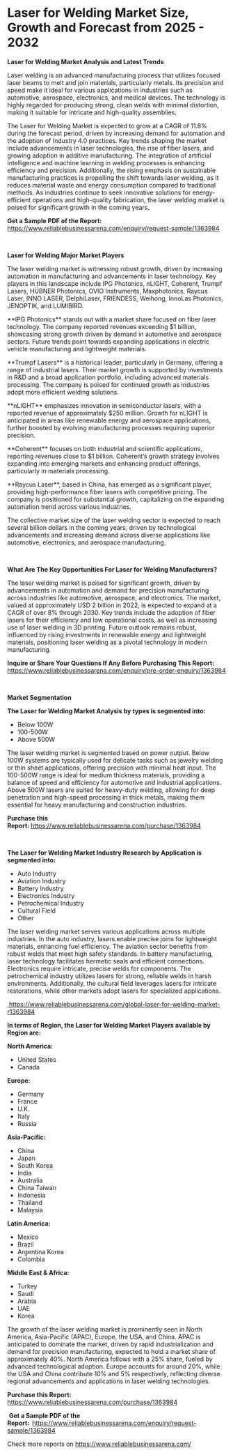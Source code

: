 <p><h1>Laser for Welding Market Size, Growth and Forecast from 2025 - 2032</h1></p><p><strong>Laser for Welding Market Analysis and Latest Trends</strong></p>
<p><p>Laser welding is an advanced manufacturing process that utilizes focused laser beams to melt and join materials, particularly metals. Its precision and speed make it ideal for various applications in industries such as automotive, aerospace, electronics, and medical devices. The technology is highly regarded for producing strong, clean welds with minimal distortion, making it suitable for intricate and high-quality assemblies.</p><p>The Laser for Welding Market is expected to grow at a CAGR of 11.8% during the forecast period, driven by increasing demand for automation and the adoption of Industry 4.0 practices. Key trends shaping the market include advancements in laser technologies, the rise of fiber lasers, and growing adoption in additive manufacturing. The integration of artificial intelligence and machine learning in welding processes is enhancing efficiency and precision. Additionally, the rising emphasis on sustainable manufacturing practices is propelling the shift towards laser welding, as it reduces material waste and energy consumption compared to traditional methods. As industries continue to seek innovative solutions for energy-efficient operations and high-quality fabrication, the laser welding market is poised for significant growth in the coming years.</p></p>
<p><strong>Get a Sample PDF of the Report:&nbsp;</strong> <a href="https://www.reliablebusinessarena.com/enquiry/request-sample/1363984?utm_campaign=2110&utm_medium=2&utm_source=Github&utm_content=ia&utm_term=19022025&utm_id=laser-for-welding">https://www.reliablebusinessarena.com/enquiry/request-sample/1363984</a></p>
<p>&nbsp;</p>
<p><strong>Laser for Welding Major Market Players</strong></p>
<p><p>The laser welding market is witnessing robust growth, driven by increasing automation in manufacturing and advancements in laser technology. Key players in this landscape include IPG Photonics, nLIGHT, Coherent, Trumpf Lasers, HÜBNER Photonics, OVIO Instruments, Maxphotonics, Raycus Laser, INNO LASER, DelphiLaser, FRIENDESS, Weihong, InnoLas Photonics, JENOPTIK, and LUMIBIRD.</p><p>**IPG Photonics** stands out with a market share focused on fiber laser technology. The company reported revenues exceeding $1 billion, showcasing strong growth driven by demand in automotive and aerospace sectors. Future trends point towards expanding applications in electric vehicle manufacturing and lightweight materials.</p><p>**Trumpf Lasers** is a historical leader, particularly in Germany, offering a range of industrial lasers. Their market growth is supported by investments in R&D and a broad application portfolio, including advanced materials processing. The company is poised for continued growth as industries adopt more efficient welding solutions.</p><p>**nLIGHT** emphasizes innovation in semiconductor lasers, with a reported revenue of approximately $250 million. Growth for nLIGHT is anticipated in areas like renewable energy and aerospace applications, further boosted by evolving manufacturing processes requiring superior precision.</p><p>**Coherent** focuses on both industrial and scientific applications, reporting revenues close to $1 billion. Coherent’s growth strategy involves expanding into emerging markets and enhancing product offerings, particularly in materials processing.</p><p>**Raycus Laser**, based in China, has emerged as a significant player, providing high-performance fiber lasers with competitive pricing. The company is positioned for substantial growth, capitalizing on the expanding automation trend across various industries.</p><p>The collective market size of the laser welding sector is expected to reach several billion dollars in the coming years, driven by technological advancements and increasing demand across diverse applications like automotive, electronics, and aerospace manufacturing.</p></p>
<p>&nbsp;</p>
<p><strong>What Are The Key Opportunities For Laser for Welding Manufacturers?</strong></p>
<p><p>The laser welding market is poised for significant growth, driven by advancements in automation and demand for precision manufacturing across industries like automotive, aerospace, and electronics. The market, valued at approximately USD 2 billion in 2022, is expected to expand at a CAGR of over 8% through 2030. Key trends include the adoption of fiber lasers for their efficiency and low operational costs, as well as increasing use of laser welding in 3D printing. Future outlook remains robust, influenced by rising investments in renewable energy and lightweight materials, positioning laser welding as a pivotal technology in modern manufacturing.</p></p>
<p><strong>Inquire or Share Your Questions If Any Before Purchasing This Report:</strong> <a href="https://www.reliablebusinessarena.com/enquiry/pre-order-enquiry/1363984?utm_campaign=2110&utm_medium=2&utm_source=Github&utm_content=ia&utm_term=19022025&utm_id=laser-for-welding">https://www.reliablebusinessarena.com/enquiry/pre-order-enquiry/1363984</a></p>
<p>&nbsp;</p>
<p><strong>Market Segmentation</strong></p>
<p><strong>The Laser for Welding Market Analysis by types is segmented into:</strong></p>
<p><ul><li>Below 100W</li><li>100-500W</li><li>Above 500W</li></ul></p>
<p><p>The laser welding market is segmented based on power output. Below 100W systems are typically used for delicate tasks such as jewelry welding or thin sheet applications, offering precision with minimal heat input. The 100-500W range is ideal for medium thickness materials, providing a balance of speed and efficiency for automotive and industrial applications. Above 500W lasers are suited for heavy-duty welding, allowing for deep penetration and high-speed processing in thick metals, making them essential for heavy manufacturing and construction industries.</p></p>
<p><strong>Purchase this Report:&nbsp;</strong><a href="https://www.reliablebusinessarena.com/purchase/1363984?utm_campaign=2110&utm_medium=2&utm_source=Github&utm_content=ia&utm_term=19022025&utm_id=laser-for-welding">https://www.reliablebusinessarena.com/purchase/1363984</a></p>
<p>&nbsp;</p>
<p><strong>The Laser for Welding Market Industry Research by Application is segmented into:</strong></p>
<p><ul><li>Auto Industry</li><li>Aviation Industry</li><li>Battery Industry</li><li>Electronics Industry</li><li>Petrochemical Industry</li><li>Cultural Field</li><li>Other</li></ul></p>
<p><p>The laser welding market serves various applications across multiple industries. In the auto industry, lasers enable precise joins for lightweight materials, enhancing fuel efficiency. The aviation sector benefits from robust welds that meet high safety standards. In battery manufacturing, laser technology facilitates hermetic seals and efficient connections. Electronics require intricate, precise welds for components. The petrochemical industry utilizes lasers for strong, reliable welds in harsh environments. Additionally, the cultural field leverages lasers for intricate restorations, while other markets adopt lasers for specialized applications.</p></p>
<p><a href="https://www.reliablebusinessarena.com/global-laser-for-welding-market-r1363984?utm_campaign=2110&utm_medium=2&utm_source=Github&utm_content=ia&utm_term=19022025&utm_id=laser-for-welding">&nbsp;https://www.reliablebusinessarena.com/global-laser-for-welding-market-r1363984</a></p>
<p><strong>In terms of Region, the Laser for Welding Market Players available by Region are:</strong></p>
<p>
    <p> <strong> North America: </strong>
        <ul>
            <li>United States</li>
            <li>Canada</li>
        </ul>
        </p> 
    <p> <strong> Europe: </strong>
        <ul>
            <li>Germany</li>
            <li>France</li>
            <li>U.K.</li>
            <li>Italy</li>
            <li>Russia</li>
        </ul>
        </p> 
    <p> <strong> Asia-Pacific: </strong>
        <ul>
            <li>China</li>
            <li>Japan</li>
            <li>South Korea</li>
            <li>India</li>
            <li>Australia</li>
            <li>China Taiwan</li>
            <li>Indonesia</li>
            <li>Thailand</li>
            <li>Malaysia</li>
        </ul>
        </p> 
    <p> <strong> Latin America: </strong>
        <ul>
            <li>Mexico</li>
            <li>Brazil</li>
            <li>Argentina Korea</li>
            <li>Colombia</li>
        </ul>
        </p> 
    <p> <strong> Middle East & Africa: </strong>
        <ul>
            <li>Turkey</li>
            <li>Saudi</li>
            <li>Arabia</li>
            <li>UAE</li>
            <li>Korea</li>
        </ul>
    </p>
    </p>
<p><p>The growth of the laser welding market is prominently seen in North America, Asia-Pacific (APAC), Europe, the USA, and China. APAC is anticipated to dominate the market, driven by rapid industrialization and demand for precision manufacturing, expected to hold a market share of approximately 40%. North America follows with a 25% share, fueled by advanced technological adoption. Europe accounts for around 20%, while the USA and China contribute 10% and 5% respectively, reflecting diverse regional advancements and applications in laser welding technologies.</p></p>
<p><strong>Purchase this Report: </strong><a href="https://www.reliablebusinessarena.com/purchase/1363984?utm_campaign=2110&utm_medium=2&utm_source=Github&utm_content=ia&utm_term=19022025&utm_id=laser-for-welding">https://www.reliablebusinessarena.com/purchase/1363984</a></p>
<p>&nbsp;<strong>Get a Sample PDF of the Report:&nbsp;&nbsp;</strong><a href="https://www.reliablebusinessarena.com/enquiry/request-sample/1363984?utm_campaign=2110&utm_medium=2&utm_source=Github&utm_content=ia&utm_term=19022025&utm_id=laser-for-welding">https://www.reliablebusinessarena.com/enquiry/request-sample/1363984</a></p>
<p><strong></strong></p>
<p>Check more reports on <a href="https://www.reliablebusinessarena.com/?utm_campaign=2110&utm_medium=2&utm_source=Github&utm_content=ia&utm_term=19022025&utm_id=laser-for-welding">https://www.reliablebusinessarena.com/</a></p>